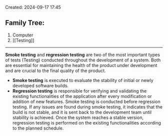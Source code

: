 Created: 2024-09-17 17:45
## Family Tree:
1. Computer
2. [[Testing]]
-- -
**Smoke testing** and **regression testing** are two of the most important types of tests (Testing) conducted throughout the development of a system. Both are essential for maintaining the health of the product under development and are crucial to the final quality of the product.
- **Smoke testing** is executed to evaluate the stability of initial or newly developed software builds.
- **Regression testing** is responsible for verifying and validating the existing functionalities of the application after every modification or addition of new features.
Smoke testing is conducted before regression testing. If any issues are found during smoke testing, it indicates that the build is not stable, and it is sent back to the development team until stability is achieved. Once the system reaches a stable version, regression testing is performed on the existing functionalities according to the planned schedule.